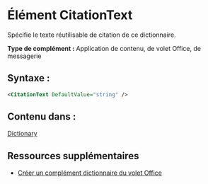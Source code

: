 
# <a name="citationtext-element"></a>Élément CitationText
Spécifie le texte réutilisable de citation de ce dictionnaire.

 **Type de complément :** Application de contenu, de volet Office, de messagerie


## <a name="syntax:"></a>Syntaxe :


```XML
<CitationText DefaultValue="string" />
```


## <a name="contained-in:"></a>Contenu dans :

[Dictionary](../../reference/manifest/dictionary.md)


## <a name="additional-resources"></a>Ressources supplémentaires



- [Créer un complément dictionnaire du volet Office](../../docs/word/dictionary-task-pane-add-ins.md)
    
